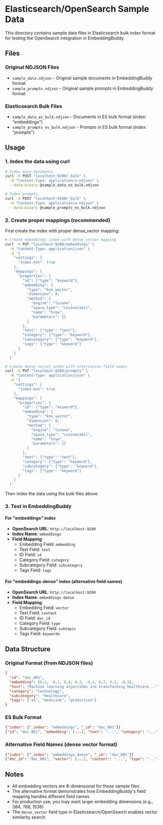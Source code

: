 # Elasticsearch/OpenSearch Sample Data

This directory contains sample data files in Elasticsearch bulk index format for testing the OpenSearch integration in EmbeddingBuddy.

## Files

### Original NDJSON Files

- `sample_data.ndjson` - Original sample documents in EmbeddingBuddy format
- `sample_prompts.ndjson` - Original sample prompts in EmbeddingBuddy format

### Elasticsearch Bulk Files

- `sample_data_es_bulk.ndjson` - Documents in ES bulk format (index: "embeddings")
- `sample_prompts_es_bulk.ndjson` - Prompts in ES bulk format (index: "prompts")

## Usage

### 1. Index the data using curl

```bash
# Index main documents
curl -X POST "localhost:9200/_bulk" \
  -H "Content-Type: application/x-ndjson" \
  --data-binary @sample_data_es_bulk.ndjson

# Index prompts
curl -X POST "localhost:9200/_bulk" \
  -H "Content-Type: application/x-ndjson" \
  --data-binary @sample_prompts_es_bulk.ndjson
```

### 2. Create proper mappings (recommended)

First create the index with proper dense_vector mapping:

```bash
# Create embeddings index with dense_vector mapping
curl -X PUT "localhost:9200/embeddings" \
  -H "Content-Type: application/json" \
  -d '{
    "settings": {
      "index.knn": true
    },
    "mappings": {
      "properties": {
        "id": {"type": "keyword"},
        "embedding": {
          "type": "knn_vector",
          "dimension": 8,
          "method": {
            "engine": "lucene",
            "space_type": "cosinesimil",
            "name": "hnsw",
            "parameters": {}
          }
        },
        "text": {"type": "text"},
        "category": {"type": "keyword"},
        "subcategory": {"type": "keyword"},
        "tags": {"type": "keyword"}
      }
    }
  }'

# Create dense vector index with alternative field names
curl -X PUT "localhost:9200/prompts" \
  -H "Content-Type: application/json" \
  -d '{
    "settings": {
      "index.knn": true
    },
    "mappings": {
      "properties": {
        "id": {"type": "keyword"},
        "embedding": {
          "type": "knn_vector",
          "dimension": 8,
          "method": {
            "engine": "lucene",
            "space_type": "cosinesimil",
            "name": "hnsw",
            "parameters": {}
          }
        },
        "text": {"type": "text"},
        "category": {"type": "keyword"},
        "subcategory": {"type": "keyword"},
        "tags": {"type": "keyword"}
      }
    }
  }'
```

Then index the data using the bulk files above.

### 3. Test in EmbeddingBuddy

#### For "embeddings" index

- **OpenSearch URL**: `http://localhost:9200`
- **Index Name**: `embeddings`
- **Field Mapping**:
  - Embedding Field: `embedding`
  - Text Field: `text`
  - ID Field: `id`
  - Category Field: `category`
  - Subcategory Field: `subcategory`
  - Tags Field: `tags`

#### For "embeddings-dense" index (alternative field names)

- **OpenSearch URL**: `http://localhost:9200`
- **Index Name**: `embeddings-dense`
- **Field Mapping**:
  - Embedding Field: `vector`
  - Text Field: `content`
  - ID Field: `doc_id`
  - Category Field: `type`
  - Subcategory Field: `subtopic`
  - Tags Field: `keywords`

## Data Structure

### Original Format (from NDJSON files)

```json
{
  "id": "doc_001",
  "embedding": [0.2, -0.1, 0.8, 0.3, -0.5, 0.7, 0.1, -0.3],
  "text": "Machine learning algorithms are transforming healthcare...",
  "category": "technology",
  "subcategory": "healthcare",
  "tags": ["ai", "medicine", "prediction"]
}
```

### ES Bulk Format

```json
{"index": {"_index": "embeddings", "_id": "doc_001"}}
{"id": "doc_001", "embedding": [...], "text": "...", "category": "...", ...}
```

### Alternative Field Names (dense vector format)

```json
{"index": {"_index": "embeddings-dense", "_id": "doc_001"}}
{"doc_id": "doc_001", "vector": [...], "content": "...", "type": "...", ...}
```

## Notes

- All embedding vectors are 8-dimensional for these sample files
- The alternative format demonstrates how EmbeddingBuddy's field mapping handles different field names
- For production use, you may want larger embedding dimensions (e.g., 384, 768, 1536)
- The `dense_vector` field type in Elasticsearch/OpenSearch enables vector similarity search
